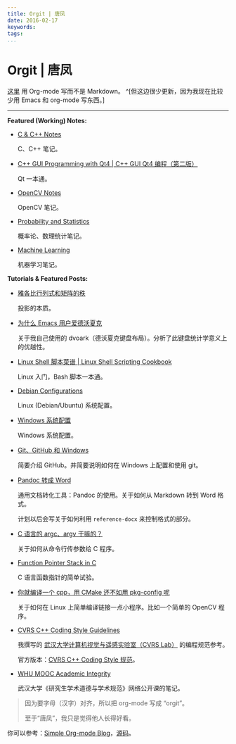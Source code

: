 ```yaml
---
title: Orgit | 唐凤
date: 2016-02-17
keywords:
tags:
...
```


Orgit | 唐凤
============

<!--
-->

[这里](http://tangzx.qiniudn.com/orgit/) 用 Org-mode 写而不是 Markdown。
^[但这边很少更新，因为我现在比较少用 Emacs 和 org-mode 写东西。]

---

**Featured (Working) Notes:**

-   [C & C++ Notes](post-0095-c-cpp.html)

    C、C++ 笔记。

-   [C++ GUI Programming with Qt4 | C++ GUI Qt4 编程（第二版）](post-0068-cxx-gui-programming-with-qt4.html)

    Qt 一本通。

-   [OpenCV Notes](post-0073-opencv-notes.html)

    OpenCV 笔记。

-   [Probability and Statistics](post-0098-probability-and-statistics.html)

    概率论、数理统计笔记。

-   [Machine Learning](post-0097-machine-learning.html)

    机器学习笔记。

**Tutorials & Featured Posts:**

-   [雅各比行列式和矩阵的秩](post-0015-jacobian-and-determinant.html)

    投影的本质。

-   [为什么 Emacs 用户爱德沃夏克](post-0006-why-emacs-users-favor-dvorak.html)

    关于我自己使用的 dvoark（德沃夏克键盘布局）。分析了此键盘统计学意义上的优越性。

-   [Linux Shell 脚本菜谱 | Linux Shell Scripting Cookbook](post-0024-linux-shell-scripting-cookbook.html)

    Linux 入门，Bash 脚本一本通。

-   [Debian Configurations](post-0003-debian-configurations.html)

    Linux (Debian/Ubuntu) 系统配置。

-   [Windows 系统配置](post-0007-windows-configurations.html)

    Windows 系统配置。

-   [Git、GitHub 和 Windows](post-0044-git-github-notes.html)

    简要介绍 GitHub。并简要说明如何在 Windows 上配置和使用 git。

-   [Pandoc 转成 Word](post-0033-md2docx.html)

    通用文档转化工具：Pandoc 的使用。关于如何从 Markdown 转到 Word 格式。

    计划以后会写关于如何利用 `reference-docx` 来控制格式的部分。

-   [C 语言的 argc、argv 干嘛的？](post-0008-argc-argv-in-c.html)

    关于如何从命令行传参数给 C 程序。

-   [Function Pointer Stack in C](post-0043-awesome-c.html)

    C 语言函数指针的简单试验。

-   [你就编译一个 cpp，用 CMake 还不如用 pkg-config 呢](post-0035-pkg-config.html)

    关于如何在 Linux 上简单编译链接一点小程序。比如一个简单的 OpenCV 程序。

-   [CVRS C++ Coding Style Guidelines](post-0060-coding-style.html)

    我撰写的 [武汉大学计算机视觉与遥感实验室（CVRS Lab）](http://cvrs.whu.edu.cn/) 的编程规范参考。

    官方版本：[CVRS C++ Coding Style 规范](http://cvrs.whu.edu.cn/docs/CVRS-CodingStyleGuide.html)。

-   [WHU MOOC Academic Integrity](post-0082-whu-mooc-academic-integrity.html)

    武汉大学《研究生学术道德与学术规范》网络公开课的笔记。

<div class="tzx-hide">

> 因为要字母（汉字）对齐，所以把 org-mode 写成 “orgit”。
>
> 至于“唐凤”，我只是觉得他人长得好看。

你可以参考：[Simple Org-mode Blog](http://tangzx.qiniudn.com/org/)，[源码](https://github.com/district10/sob)。
</div>
